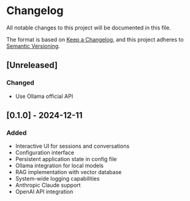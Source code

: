 # Changelog

All notable changes to this project will be documented in this file.

The format is based on [Keep a Changelog](https://keepachangelog.com/en/1.1.0/),
and this project adheres to [Semantic Versioning](https://semver.org/spec/v2.0.0.html).

## [Unreleased]

### Changed

- Use Ollama official API

## [0.1.0] - 2024-12-11

### Added

- Interactive UI for sessions and conversations
- Configuration interface
- Persistent application state in config file
- Ollama integration for local models
- RAG implementation with vector database
- System-wide logging capabilities
- Anthropic Claude support
- OpenAI API integration
